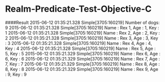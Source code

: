 # Realm-Predicate-Test-Objective-C

####Result
2015-06-12 01:35:21.328 Simple[3705:160219] Number of dogs: 9
2015-06-12 01:35:21.328 Simple[3705:160219] Name : Rex 1, Age : 1, Key : 1
2015-06-12 01:35:21.328 Simple[3705:160219] Name : Rex 2, Age : 2, Key : 2
2015-06-12 01:35:21.328 Simple[3705:160219] Name : Rex 3, Age : 3, Key : 3
2015-06-12 01:35:21.328 Simple[3705:160219] Name : Rex 4, Age : 4, Key : 4
2015-06-12 01:35:21.328 Simple[3705:160219] Name : Rex 5, Age : 5, Key : 5
2015-06-12 01:35:21.329 Simple[3705:160219] Name : Rex 6, Age : 6, Key : 6
2015-06-12 01:35:21.329 Simple[3705:160219] Name : Rex 7, Age : 7, Key : 7
2015-06-12 01:35:21.329 Simple[3705:160219] Name : Rex 8, Age : 8, Key : 8
2015-06-12 01:35:21.329 Simple[3705:160219] Name : Rex 9, Age : 9, Key : 9
